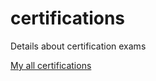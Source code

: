 # certifications
Details about certification exams

[My all certifications](https://www.youracclaim.com/users/pratikkumarmpatel/badges?sort=-state_updated_at&page=1)
